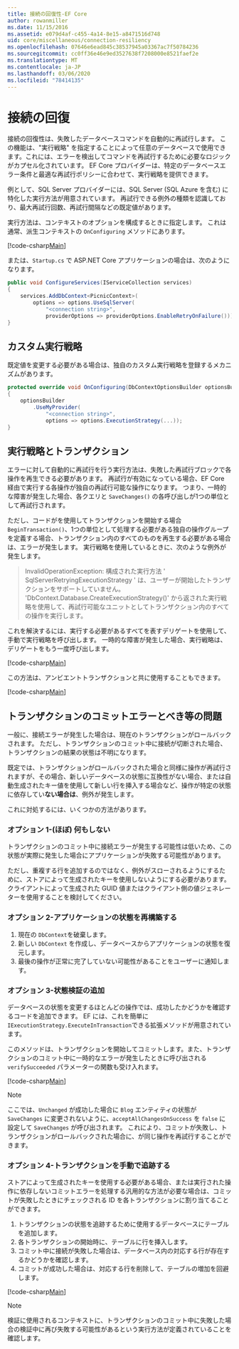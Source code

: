 ```yaml
---
title: 接続の回復性-EF Core
author: rowanmiller
ms.date: 11/15/2016
ms.assetid: e079d4af-c455-4a14-8e15-a8471516d748
uid: core/miscellaneous/connection-resiliency
ms.openlocfilehash: 07646e6ead845c38537945a03367ac7f50784236
ms.sourcegitcommit: cc0ff36e46e9ed3527638f7208000e8521faef2e
ms.translationtype: MT
ms.contentlocale: ja-JP
ms.lasthandoff: 03/06/2020
ms.locfileid: "78414135"
---
```

# <a name="connection-resiliency"></a>接続の回復

接続の回復性は、失敗したデータベースコマンドを自動的に再試行します。 この機能は、"実行戦略" を指定することによって任意のデータベースで使用できます。これには、エラーを検出してコマンドを再試行するために必要なロジックがカプセル化されています。 EF Core プロバイダーは、特定のデータベースエラー条件と最適な再試行ポリシーに合わせて、実行戦略を提供できます。

例として、SQL Server プロバイダーには、SQL Server (SQL Azure を含む) に特化した実行方法が用意されています。 再試行できる例外の種類を認識しており、最大再試行回数、再試行間隔などの既定値があります。

実行方法は、コンテキストのオプションを構成するときに指定します。 これは通常、派生コンテキストの `OnConfiguring` メソッドにあります。

[!code-csharp[Main](../../../samples/core/Miscellaneous/ConnectionResiliency/Program.cs#OnConfiguring)]

または、`Startup.cs` で ASP.NET Core アプリケーションの場合は、次のようになります。

``` csharp
public void ConfigureServices(IServiceCollection services)
{
    services.AddDbContext<PicnicContext>(
        options => options.UseSqlServer(
            "<connection string>",
            providerOptions => providerOptions.EnableRetryOnFailure()));
}
```

## <a name="custom-execution-strategy"></a>カスタム実行戦略

既定値を変更する必要がある場合は、独自のカスタム実行戦略を登録するメカニズムがあります。

``` csharp
protected override void OnConfiguring(DbContextOptionsBuilder optionsBuilder)
{
    optionsBuilder
        .UseMyProvider(
            "<connection string>",
            options => options.ExecutionStrategy(...));
}
```

## <a name="execution-strategies-and-transactions"></a>実行戦略とトランザクション

エラーに対して自動的に再試行を行う実行方法は、失敗した再試行ブロックで各操作を再生できる必要があります。 再試行が有効になっている場合、EF Core 経由で実行する各操作が独自の再試行可能な操作になります。 つまり、一時的な障害が発生した場合、各クエリと `SaveChanges()` の各呼び出しが1つの単位として再試行されます。

ただし、コードがを使用してトランザクションを開始する場合 `BeginTransaction()`、1つの単位として処理する必要がある独自の操作グループを定義する場合、トランザクション内のすべてのものを再生する必要がある場合は、エラーが発生します。 実行戦略を使用しているときに、次のような例外が発生します。

> InvalidOperationException: 構成された実行方法 ' SqlServerRetryingExecutionStrategy ' は、ユーザーが開始したトランザクションをサポートしていません。 'DbContext.Database.CreateExecutionStrategy()' から返された実行戦略を使用して、再試行可能なユニットとしてトランザクション内のすべての操作を実行します。

これを解決するには、実行する必要があるすべてを表すデリゲートを使用して、手動で実行戦略を呼び出します。 一時的な障害が発生した場合、実行戦略は、デリゲートをもう一度呼び出します。

[!code-csharp[Main](../../../samples/core/Miscellaneous/ConnectionResiliency/Program.cs#ManualTransaction)]

この方法は、アンビエントトランザクションと共に使用することもできます。

[!code-csharp[Main](../../../samples/core/Miscellaneous/ConnectionResiliency/Program.cs#AmbientTransaction)]

## <a name="transaction-commit-failure-and-the-idempotency-issue"></a>トランザクションのコミットエラーとべき等の問題

一般に、接続エラーが発生した場合は、現在のトランザクションがロールバックされます。 ただし、トランザクションのコミット中に接続が切断された場合、トランザクションの結果の状態は不明になります。 

既定では、トランザクションがロールバックされた場合と同様に操作が再試行されますが、その場合、新しいデータベースの状態に互換性がない場合、または自動生成されたキー値を使用して新しい行を挿入する場合など、操作が特定の状態に依存してい**ない場合は**、例外が発生します。

これに対処するには、いくつかの方法があります。

### <a name="option-1---do-almost-nothing"></a>オプション 1-(ほぼ) 何もしない

トランザクションのコミット中に接続エラーが発生する可能性は低いため、この状態が実際に発生した場合にアプリケーションが失敗する可能性があります。

ただし、重複する行を追加するのではなく、例外がスローされるようにするために、ストアによって生成されたキーを使用しないようにする必要があります。 クライアントによって生成された GUID 値またはクライアント側の値ジェネレーターを使用することを検討してください。

### <a name="option-2---rebuild-application-state"></a>オプション 2-アプリケーションの状態を再構築する

1. 現在の `DbContext`を破棄します。
2. 新しい `DbContext` を作成し、データベースからアプリケーションの状態を復元します。
3. 最後の操作が正常に完了していない可能性があることをユーザーに通知します。

### <a name="option-3---add-state-verification"></a>オプション 3-状態検証の追加

データベースの状態を変更するほとんどの操作では、成功したかどうかを確認するコードを追加できます。 EF には、これを簡単に `IExecutionStrategy.ExecuteInTransaction`できる拡張メソッドが用意されています。

このメソッドは、トランザクションを開始してコミットします。また、トランザクションのコミット中に一時的なエラーが発生したときに呼び出される `verifySucceeded` パラメーターの関数も受け入れます。

[!code-csharp[Main](../../../samples/core/Miscellaneous/ConnectionResiliency/Program.cs#Verification)]

> [!NOTE]
> ここでは、`Unchanged` が成功した場合に `Blog` エンティティの状態が `SaveChanges` に変更されないように、`acceptAllChangesOnSuccess` を `false` に設定して `SaveChanges` が呼び出されます。 これにより、コミットが失敗し、トランザクションがロールバックされた場合に、が同じ操作を再試行することができます。

### <a name="option-4---manually-track-the-transaction"></a>オプション 4-トランザクションを手動で追跡する

ストアによって生成されたキーを使用する必要がある場合、または実行された操作に依存しないコミットエラーを処理する汎用的な方法が必要な場合は、コミットが失敗したときにチェックされる ID を各トランザクションに割り当てることができます。

1. トランザクションの状態を追跡するために使用するデータベースにテーブルを追加します。
2. 各トランザクションの開始時に、テーブルに行を挿入します。
3. コミット中に接続が失敗した場合は、データベース内の対応する行が存在するかどうかを確認します。
4. コミットが成功した場合は、対応する行を削除して、テーブルの増加を回避します。

[!code-csharp[Main](../../../samples/core/Miscellaneous/ConnectionResiliency/Program.cs#Tracking)]

> [!NOTE]
> 検証に使用されるコンテキストに、トランザクションのコミット中に失敗した場合の検証中に再び失敗する可能性があるという実行方法が定義されていることを確認します。
